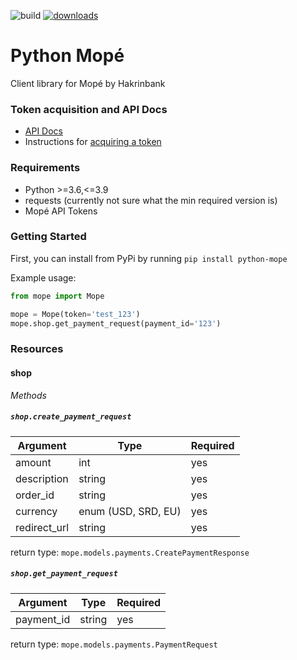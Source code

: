 ![build](https://github.com/rhymiz/python-mope/workflows/build/badge.svg)
[![downloads](https://pepy.tech/badge/python-mope)](https://pepy.tech/project/python-mope)

# Python Mopé
Client library for Mopé by Hakrinbank

### Token acquisition and API Docs
- [API Docs](https://api.mope.sr/integration/doc)
- Instructions for [acquiring a token](https://drive.google.com/file/d/10fWqgpl2Ip9JIacl0pwzUDi_HV6WLbCi/view?usp=sharing)


### Requirements
- Python >=3.6,<=3.9
- requests (currently not sure what the min required version is)
- Mopé API Tokens

### Getting Started
First, you can install from PyPi by running `pip install python-mope`

Example usage:

```python
from mope import Mope

mope = Mope(token='test_123')
mope.shop.get_payment_request(payment_id='123')
```

### Resources
#### shop

*Methods*

##### `shop.create_payment_request`

| Argument   | Type                | Required |
| ---        |---                  | ---      |
|amount      | int                 | yes      |
|description | string              | yes      |
|order_id    | string              | yes      |
|currency    | enum (USD, SRD, EU) | yes      | 
|redirect_url| string              | yes      |


return type: `mope.models.payments.CreatePaymentResponse`

##### `shop.get_payment_request`

| Argument  | Type   | Required |
|---        |---     |---       |
|payment_id | string | yes      |


return type: `mope.models.payments.PaymentRequest`
